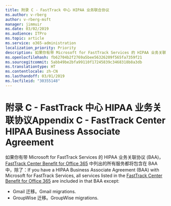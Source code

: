 ```yaml
---
title: 附录 C - FastTrack 中心 HIPAA 业务联合协议
ms.author: v-rberg
author: v-rberg-msft
manager: jimmuir
ms.date: 03/02/2019
ms.audience: ITPro
ms.topic: article
ms.service: o365-administration
localization_priority: Priority
description: 如果你有带 Microsoft for FastTrack Services 的 HIPAA 业务关联协议 (BAA)，FastTrack Center Benefit for Office 365 中列出的所有服务都将包含在 BAA 中，除了：
ms.openlocfilehash: fb62704b2f2769a5bee56326209f565fa7359f21
ms.sourcegitcommit: 5abb49be2bfa99110f17245839c3468318b8a3db
ms.translationtype: HT
ms.contentlocale: zh-CN
ms.lasthandoff: 03/01/2019
ms.locfileid: "30355148"
---
```

# <a name="appendix-c---fasttrack-center-hipaa-business-associate-agreement"></a><span data-ttu-id="fc866-103">附录 C - FastTrack 中心 HIPAA 业务关联协议</span><span class="sxs-lookup"><span data-stu-id="fc866-103">Appendix C - FastTrack Center HIPAA Business Associate Agreement</span></span>

<span data-ttu-id="fc866-104">如果你有带 Microsoft for FastTrack Services 的 HIPAA 业务关联协议 (BAA)，[FastTrack Center Benefit for Office 365](O365-fasttrack-benefit-for-office-365.md) 中列出的所有服务都将包含在 BAA 中，除了：</span><span class="sxs-lookup"><span data-stu-id="fc866-104">If you have a HIPAA Business Associate Agreement (BAA) with Microsoft for FastTrack Services, all services listed in the [FastTrack Center Benefit for Office 365](O365-fasttrack-benefit-for-office-365.md) are included in that BAA except:</span></span> 
  
- <span data-ttu-id="fc866-105">Gmail 迁移。</span><span class="sxs-lookup"><span data-stu-id="fc866-105">Gmail migrations.</span></span>   
- <span data-ttu-id="fc866-106">GroupWise 迁移。</span><span class="sxs-lookup"><span data-stu-id="fc866-106">GroupWise migrations.</span></span>
    


